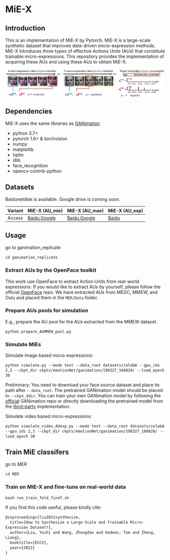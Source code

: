 # MiE-X

## Introduction

This is an implementation of MiE-X by Pytorch. MiE-X is a large-scale synthetic dataset that improves data-driven micro-expression methods. MiE-X introduces three types of effective Actions Units (AUs) that constitute trainable micro-expressions. This repository provides the implementation of acquiring these AUs and using these AUs to obtain MiE-X.

![](https://github.com/liuyvchi/MiE-X/blob/master/imgs/three_types_AUs.jpg)

<!-- ## Overview
Overview of computing three types of Action Units.
![system overview](system.png "System overview of XX.") -->

## Dependencies
MiE-X uses the same libraries as [GANimation](https://github.com/albertpumarola/GANimation)
- python 3.7+
- pytorch 1.6+ & torchvision
- numpy
- matplotlib
- tqdm
- dlib
- face_recognition
- opencv-contrib-python

## Datasets

Baidunetdisk is available. Google drive is coming soon.

|    Variant      | MiE-X (AU_mie)        | MiE-X (AU_mae)  |  MiE-X (AU_exp)        |
|--------------|------------------|------------------|-----------|
| Access     | [Baidu](https://pan.baidu.com/s/1vcOrXyPks-T8PY_UJimGKw?pwd=42i8),[Google](https://drive.google.com/file/d/) | [Baidu](https://pan.baidu.com/s/1kfAz5W2MP1jiVIzfAU9x9g?pwd=81vm),[Google](https://drive.google.com/file/d/) | [Baidu](https://pan.baidu.com/s/1BYnLANq-mYvlqDcg_yQiEg?pwd=v1p7 ) |

## Usage

go to ganimation_replicate

```shell script
cd ganimation_replicate
```


### Extract AUs by the OpenFace toolkit
This work use OpenFace to extract Action Units from real-world expressions. If you would like to extract
AUs by yourself, please follow the official [OpenFace](https://github.com/TadasBaltrusaitis/OpenFace)
repo. We have extracted AUs from MEGC, MMEW, and Oulu and placed them in the `MER/Data` folder.

### Prepare AUs pools for simulation

E.g., prepare the AU pool for the AUs extracted from the MMEW dataset.

```shell script
python prepare_AUMMEW_pool.py
```


### Simulate MiEs

Simulate image based micro-expressions: 

<!--- use AU<sub>MiE</sub> to simulate --->
```shell script
python simulate.py --mode test --data_root datasets/celebA --gpu_ids 2,3 --ckpt_dir ckpts/emotionNet/ganimation/190327_160828/ --load_epoch 30
```

Preliminary: You need to download your face source dataset and place its path after `--data_root`. The pretrained
GANimation model should be placed in `--ckpt_ddir`. You can train your own GANimation model by following the 
[official](https://github.com/albertpumarola/GANimation) GANimation repo or directly downloading the pretrained model from the 
[third-party](https://github.com/donydchen/ganimation_replicate) implementation. 

Simulate video based micro-expressions: 

<!--- use AU<sub>MaE</sub> to simulate --->

```shell script
python simulate_video_AUexp.py --mode test --data_root datasets/celebA --gpu_ids 2,3 --ckpt_dir ckpts/emotionNet/ganimation/190327_160828/ --load_epoch 30
```

## Train MiE classifers

go to MER

```shell script
cd MER
```
### Train on MiE-X and fine-tune on real-world data
```shell script
bash run_train_fold_fineT.sh
```

If you find this code useful, please kindly cite:

```
@inproceedings{liu2021synthesize,
  title={How to Synthesize a Large-Scale and Trainable Micro-Expression Dataset?},
  author={Liu, Yuchi and Wang, Zhongdao and Gedeon, Tom and Zheng, Liang},
  booktitle={ECCV},
  year={2022}
}
```

